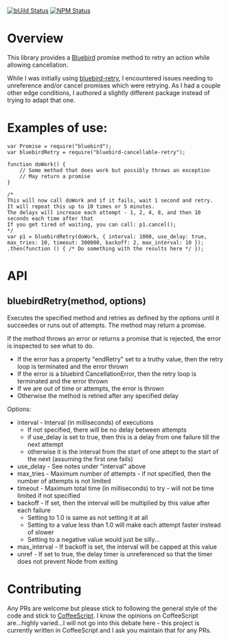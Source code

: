 [![bUild Status](https://travis-ci.org/UberEther/bluebird-cancellable-retry.svg?branch=master)](https://travis-ci.org/UberEther/bluebird-cancellable-retry)
[![NPM Status](https://badge.fury.io/js/bluebird-cancellable-retry.svg)](http://badge.fury.io/js/bluebird-cancellable-retry)

# Overview

This library provides a [Bluebird](https://github.com/petkaantonov/bluebird) promise method to retry an action while allowing cancellation.

While I was initially using [bluebird-retry](https://github.com/jut-io/bluebird-retry), I encountered issues needing to unreference and/or cancel promises which were retrying.  As I had a couple other edge conditions, I authored a slightly different package instead of trying to adapt that one.

# Examples of use:

```
var Promise = require("bluebird");
var bluebirdRetry = require("bluebird-cancellable-retry");

function doWork() {
	// Some method that does work but possibly throws an exception
	// May return a promise
}

/*
This will now call doWork and if it fails, wait 1 second and retry.
It will repeat this up to 10 times or 5 minutes.
The delays will increase each attempt - 1, 2, 4, 8, and then 10 seconds each time after that
If you get tired of waiting, you can call: p1.cancel();
*/
var p1 = bluebirdRetry(doWork, { interval: 1000, use_delay: true, max_tries: 10, timeout: 300000, backoff: 2, max_interval: 10 });
.then(function () { /* Do something with the results here */ });
```

# API

## bluebirdRetry(method, options)

Executes the specified method and retries as defined by the options until it succeedes or runs out of attempts.  The method may return a promise.

If the method throws an error or returns a promise that is rejected, the error is inspected to see what to do.
- If the error has a property "endRetry" set to a truthy value, then the retry loop is terminated and the error thrown
- If the error is a bluebird CancellationError, then the retry loop is terminated and the error thrown
- If we are out of time or attempts, the error is thrown
- Otherwise the method is retried after any specified delay

Options:
- interval - Interval (in milliseconds) of executions
    - If not specified, there will be no delay between attempts
	- if use_delay is set to true, then this is a delay from one failure till the next attempt
	- otherwise it is the interval from the start of one attept to the start of the next (assuming the first one fails)
- use_delay - See notes under "interval" above
- max_tries - Maximum number of attempts - if not specified, then the number of attempts is not limited
- timeout - Maximum total time (in milliseconds) to try - will not be time limited if not specified
- backoff - If set, then the interval will be multiplied by this value after each failure
	- Setting to 1.0 is same as not setting it at all
	- Setting to a value less than 1.0 will make each attempt faster instead of slower
	- Setting to a negative value would just be silly...
- max_interval - If backoff is set, the interval will be capped at this value
- unref - If set to true, the delay timer is unreferenced so that the timer does not prevent Node from exiting

# Contributing

Any PRs are welcome but please stick to following the general style of the code and stick to [CoffeeScript](http://coffeescript.org/).  I know the opinions on CoffeeScript are...highly varied...I will not go into this debate here - this project is currently written in CoffeeScript and I ask you maintain that for any PRs.


